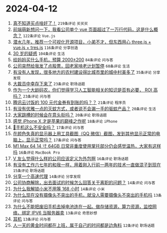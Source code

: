 # 2024-04-12

1. [真不知道买点啥好了！](https://www.v2ex.com/t/1031815) `219条评论` `买买买`
1. [前端萌新想问一下，我看公司单个 vue 页面超过了一万行代码，这是什么概念？](https://www.v2ex.com/t/1031826) `122条评论` `Vue.js`
1. [潜水几年，推荐一个可视化开源项目，小弟不才，但东西用心 three.js + vue.js + tres.js](https://www.v2ex.com/t/1031827) `116条评论` `分享创造`
1. [30 岁的疑惑](https://www.v2ex.com/t/1031820) `104条评论` `生活`
1. [给妈妈买什么手机，预算 2000±200](https://www.v2ex.com/t/1031819) `84条评论` `问与答`
1. [公司突然给我发了点股票，回老家啃老计划暂停](https://www.v2ex.com/t/1031908) `60条评论` `生活`
1. [有没有人发现，很多地方的农村建设得比城市里的城中村美多了](https://www.v2ex.com/t/1031890) `35条评论` `分享发现`
1. [大裁员中幸存下来了](https://www.v2ex.com/t/1031849) `23条评论` `职场话题`
1. [作为一个大龄码农，你们觉得学习人工智能相关的知识是否有必要， ROI 高吗？](https://www.v2ex.com/t/1031816) `23条评论` `问与答`
1. [腾讯云讨饭的 100 元代金券有到账的吗？？](https://www.v2ex.com/t/1031894) `21条评论` `程序员`
1. [有没有优雅一点的灭蚊方式，或者说不会漏一手的驱蚊产品？](https://www.v2ex.com/t/1031947) `20条评论` `生活`
1. [大家跳槽的时候会在意头衔吗？](https://www.v2ex.com/t/1031853) `20条评论` `职场话题`
1. [感觉 iPhone X 才是苹果的巅峰之作呢](https://www.v2ex.com/t/1031835) `18条评论` `iPhone`
1. [🍎手机这么不安全吗？](https://www.v2ex.com/t/1031884) `17条评论` `问与答`
1. [在颜色失真的显示器上用工具截图（QQ 微信）截图，发到其他显示正常的电脑上，显示正常吗？](https://www.v2ex.com/t/1031834) `17条评论` `问与答`
1. [M1 Max 64 14 寸 64GB 日常非重度使用掌托部分仍会感觉温热，大家有这样吗](https://www.v2ex.com/t/1031897) `16条评论` `MacBook Pro`
1. [V 友么觉得什么样的公司应该定义为外包啊](https://www.v2ex.com/t/1031865) `16条评论` `职场话题`
1. [有没有工作六七年的和我一样，用着刚入行前一两年的技术一直做混子到现在](https://www.v2ex.com/t/1031910) `15条评论` `职场话题`
1. [分享一个高速代理](https://www.v2ex.com/t/1031954) `14条评论` `分享发现`
1. [公司协商解除，出去面试的时候怎么回答关于离职的问题？](https://www.v2ex.com/t/1031892) `14条评论` `问与答`
1. [为什么我解锁小米不用等 168 小时](https://www.v2ex.com/t/1031821) `14条评论` `小米`
1. [为什么现在没有摄像头不突出的手机，就没人需要摄像头不突出的手机吗](https://www.v2ex.com/t/1031917) `13条评论` `问与答`
1. [为什么不能把废旧手机去掉电池连在一起。做存储资源，算力资源，监控网络，绑定 IPV6 当服务器卖](https://www.v2ex.com/t/1031833) `13条评论` `奇思妙想`
1. [耳机](https://www.v2ex.com/t/1031824) `13条评论` `问与答`
1. [人一天的黄金时间都在上班，属于自己的时间都是边角料](https://www.v2ex.com/t/1031951) `12条评论` `职场话题`
